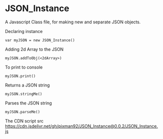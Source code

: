 # JSON_Instance

A Javascript Class file, for making new and separate JSON objects.

Declaring instance
```
var myJSON = new JSON_Instance()
```


Adding 2d Array to the JSON
```
myJSON.addToObj(<2dArray>)
```

To print to console
```
myJSON.print()
```

Returns a JSON string
```
myJSON.stringMe()
```

Parses the JSON string
```
myJSON.parseMe()
```



The CDN script src
https://cdn.jsdelivr.net/gh/pixman92/JSON_Instance@0.0.2/JSON_Instance.js
